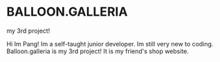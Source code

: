 # BALLOON.GALLERIA
my 3rd project!

Hi Im Pang! Im a self-taught junior developer. Im still very new to coding.
Balloon.galleria is my 3rd project! It is my friend's shop website.


